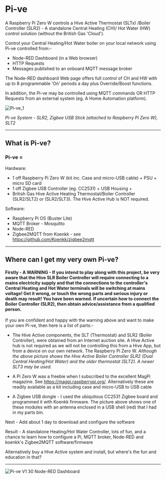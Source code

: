 # Pi-ve
A Raspberry Pi Zero W controls a Hive Active Thermostat (SLTx) /Boiler Controller (SLR2) - A standalone Central Heating (CH)/ Hot Water (HW) control solution (without the British Gas 'Cloud').

Control your Central Heating/Hot Water boiler on your local network using Pi-ve controlled from:-

* Node-RED Dashboard (in a Web browser)
* HTTP Requests
* Messages published to an onboard MQTT message broker

The Node-RED dashboard Web page offers full control of CH and HW with up to 8 programmable 'On' periods a day plus Override/Boost functions.

In addition, the Pi-ve may be controlled using MQTT commands OR HTTP Requests from an external system (eg. A Home Automation platform).

![Pi-ve_1](https://user-images.githubusercontent.com/24318993/116269807-6c4e9180-a776-11eb-95e4-f6336ae7906d.png)

*Pi-ve System - SLR2, Zigbee USB Stick (attached to Raspberry Pi Zero W), SLT2*

---

## What is Pi-ve?

### Pi-ve =

Hardware: 
* 1 off Raspberry Pi Zero W (kit inc. Case and micro-USB cable) + PSU + micro SD card 
* 1 off Zigbee USB Controller (eg. CC2531) + USB Housing +
* British Gas Hive Active Heating Thermostat/Boiler Controller (SLR2/SLT2) or (SLR2/SLT3). The Hive Active Hub is NOT required.

Software:
* Raspberry Pi OS (Buster Lite)
* MQTT Broker - Mosquitto
* Node-RED
* Zigbee2MQTT from Koenkk - see https://github.com/Koenkk/zigbee2mqtt

---

## Where can I get my very own Pi-ve?

#### Firstly - A WARNING - If you intend to play along with this project, be very aware that the Hive SLR Boiler Controller will require connecting to a mains electricity supply and that the connections to the controller's Central Heating and Hot Water terminals will be switching at mains voltage! Get it wrong, or touch the wrong parts and serious injury or death may result! You have been warned. If uncertain how to connect the Boiler Controller (SLR2), then obtain advice/assistance from a qualified person.

If you are confident and happy with the warning above and want to make your own Pi-ve, then here is a list of parts:-


* The Hive Active components, the SLT (Thermostat) and SLR2 (Boiler Controller), were obtained from an Internet auction site. A Hive Active hub is not required as we will not be controlling this from
a Hive App, but from a device on our own network. The Raspberry Pi Zero W. 
*Although the above picture shows the Hive Active Boiler Controller SLR2 (Dual Central Heating/Hot Water) and the older thermostat (SLT2). A newer SLT3 may be used.*
 
* A Pi Zero W was a freebie when I subscribed to the excellent MagPi magazine. See https://magpi.raspberrypi.org/. Alternatively these are readily available as a kit including case and micro-USB to USB cable

* A Zigbee USB dongle - I used the ubiquitous CC2531 Zigbee board and programmed it with Koenkk firmware. The picture above shows one of these modules with an antenna enclosed in a USB shell (red) that I had 
in my parts bin.


Next - Add about 1 day to download and configure the software

Result - A standalone Heating/Hot Water Controller, lots of fun, and a chance to learn how to configure a Pi, MQTT broker, Node-RED and koenkk's Zigbee2MQTT software/firmware

Alternatively buy a Hive Active system and install, but where's the fun and education in that?

---
![Pi-ve V1 30 Node-RED Dashboard](https://user-images.githubusercontent.com/24318993/116281895-1253c900-a782-11eb-9ccd-9a1f381c17d9.png)







